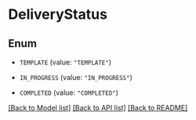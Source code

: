 # DeliveryStatus

## Enum


* `TEMPLATE` (value: `"TEMPLATE"`)

* `IN_PROGRESS` (value: `"IN_PROGRESS"`)

* `COMPLETED` (value: `"COMPLETED"`)


[[Back to Model list]](../README.md#documentation-for-models) [[Back to API list]](../README.md#documentation-for-api-endpoints) [[Back to README]](../README.md)



